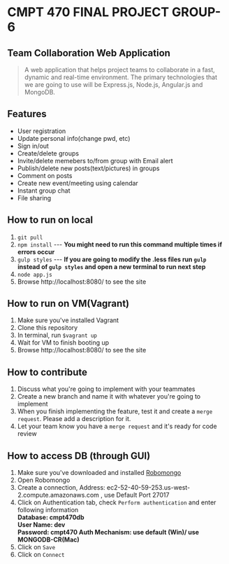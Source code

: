 # CMPT 470 FINAL PROJECT GROUP-6

## Team Collaboration Web Application

> A web application that helps project teams to collaborate in a fast, dynamic and real-time environment. The primary technologies that we are going to use will be Express.js, Node.js, Angular.js and MongoDB.

## Features 

- User registration
- Update personal info(change pwd, etc)
- Sign in/out
- Create/delete groups
- Invite/delete memebers to/from group with Email alert
- Publish/delete new posts(text/pictures) in groups
- Comment on posts
- Create new event/meeting using calendar
- Instant group chat
- File sharing

## How to run on local
1. `git pull`
2. `npm install` --- **You might need to run this command multiple times if errors occur**
3. `gulp styles`  --- **If you are going to modify the .less files 
run `gulp` instead of `gulp styles`
and open a new terminal to run next step**
4. `node app.js`
5.  Browse http://localhost:8080/ to see the site 


## How to run on VM(Vagrant)

1. Make sure you've installed Vagrant
2. Clone this repository
3. In terminal, run `$vagrant up`
4. Wait for VM to finish booting up
5. Browse http://localhost:8080/ to see the site 

## How to contribute  

1. Discuss what you're going to implement with your teammates
2. Create a new branch and name it with whatever you're going to implement
3. When you finish implementing the feature, test it and create a `merge request`. Please add a description for it.
4. Let your team know you have a `merge request` and it's ready for code review

## How to access DB (through GUI)

1. Make sure you've downloaded and installed [Robomongo](https://robomongo.org/)
2. Open Robomongo
3. Create a connection, Address: ec2-52-40-59-253.us-west-2.compute.amazonaws.com , use Default Port 27017
4. Click on Authentication tab, check `Perform authentication` and enter following information  
	**Database: cmpt470db  
    User Name: dev  
	Password: cmpt470
    Auth Mechanism: use default (Win)/ use MONGODB-CR(Mac)** 
5. Click on `Save`
6. Click on `Connect`
